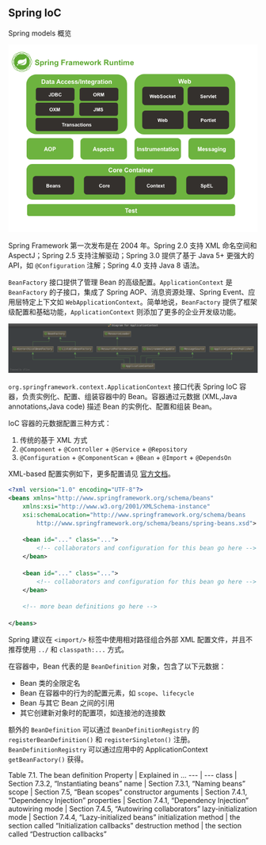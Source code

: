 Spring IoC
---
Spring models 概览

![images](images/spring-models-overview.png)

Spring Framework 第一次发布是在 2004 年。Spring 2.0 支持 XML 命名空间和 AspectJ；Spring 2.5 支持注解驱动；Spring 3.0 提供了基于 Java 5+ 更强大的API，如 `@Configuration` 注解；Spring 4.0 支持 Java 8 语法。

`BeanFactory` 接口提供了管理 Bean 的高级配置。`ApplicationContext` 是 `BeanFactory` 的子接口，集成了 Spring AOP、消息资源处理、Spring Event、应用层特定上下文如 `WebApplicationContext`。简单地说，`BeanFactory` 提供了框架级配置和基础功能，`ApplicationContext` 则添加了更多的企业开发级功能。

![images](images/ApplicationContext.png)

`org.springframework.context.ApplicationContext` 接口代表 Spring IoC 容器，负责实例化、配置、组装容器中的 Bean。容器通过元数据 (XML,Java annotations,Java code) 描述 Bean 的实例化、配置和组装 Bean。

IoC 容器的元数据配置三种方式：
1. 传统的基于 XML 方式
2. `@Component` + `@Controller` + `@Service` + `@Repository`
3. `@Configuration` + `@ComponentScan` + `@Bean` + `@Import` + `@DependsOn`

XML-based 配置实例如下，更多配置请见 [官方文档](http://docs.spring.io/spring/docs/current/spring-framework-reference/htmlsingle/#beans-factory-metadata)。
```xml
<?xml version="1.0" encoding="UTF-8"?>
<beans xmlns="http://www.springframework.org/schema/beans"
    xmlns:xsi="http://www.w3.org/2001/XMLSchema-instance"
    xsi:schemaLocation="http://www.springframework.org/schema/beans
        http://www.springframework.org/schema/beans/spring-beans.xsd">

    <bean id="..." class="...">
        <!-- collaborators and configuration for this bean go here -->
    </bean>

    <bean id="..." class="...">
        <!-- collaborators and configuration for this bean go here -->
    </bean>

    <!-- more bean definitions go here -->

</beans>
```

Spring 建议在 `<import/>` 标签中使用相对路径组合外部 XML 配置文件，并且不推荐使用 `../` 和 `classpath:...` 方式。

在容器中，Bean 代表的是 `BeanDefinition` 对象，包含了以下元数据：
* Bean 类的全限定名
* Bean 在容器中的行为的配置元素，如 `scope`、`lifecycle`
* Bean 与其它 Bean 之间的引用
* 其它创建新对象时的配置项，如连接池的连接数

额外的 `BeanDefinition` 可以通过 `BeanDefinitionRegistry` 的 `registerBeanDefinition()` 和 `registerSingleton()` 注册。`BeanDefinitionRegistry` 可以通过应用中的 ApplicationContext  `getBeanFactory()` 获得。

Table 7.1. The bean definition
Property | Explained in ...
--- | ---
class | Section 7.3.2, “Instantiating beans”
name | Section 7.3.1, “Naming beans” 
scope | Section 7.5, “Bean scopes”
constructor arguments | Section 7.4.1, “Dependency Injection”
properties | Section 7.4.1, “Dependency Injection”
autowiring mode | Section 7.4.5, “Autowiring collaborators”
lazy-initialization mode | Section 7.4.4, “Lazy-initialized beans”
initialization method | the section called “Initialization callbacks”
destruction method | the section called “Destruction callbacks”

